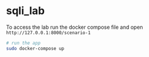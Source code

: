 # sqli_lab


To access the lab run the docker compose file and open `http://127.0.0.1:8000/scenario-1`
```bash
# run the app
sudo docker-compose up
```
